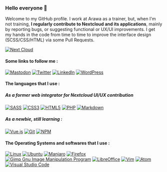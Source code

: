 ### Hello everyone 👋

Welcome to my GitHub profile. 
I work at Arawa as a trainer, but, when I'm not training, **I regularly contribute to Nextcloud and its applications**, mainly by reporting bugs, or suggesting functional or UX/UI improvements. I get my hands in the code from time to time to improve the interface design (SCSS/CSS/HTML) via some Pull Requests.

<a href="https://www.nextcloud.com">![Next Cloud](https://img.shields.io/badge/Next%20Cloud-0B94DE?style=for-the-badge&logo=nextcloud&logoColor=white)</a>

<!--<a href="#">![Your Repository's Stats](https://github-readme-stats.vercel.app/api?username=Jerome-Herbinet&show_icons=true)</a>-->

#### Some links to follow me : 
<a href="https://mastodon.social/@jerome_herbinet">![Mastodon](https://img.shields.io/badge/-MASTODON-%232B90D9?style=for-the-badge&logo=mastodon&logoColor=white)</a> <a href="https://www.twitter.com/Jerome_Herbinet">![Twitter](https://img.shields.io/badge/Twitter-%231DA1F2.svg?style=for-the-badge&logo=Twitter&logoColor=white)</a> <a href="https://www.linkedin.com/in/j%C3%A9r%C3%B4me-herbinet-bb99a547/">![LinkedIn](https://img.shields.io/badge/linkedin-%230077B5.svg?style=for-the-badge&logo=linkedin&logoColor=white)</a> <a href="https://www.hygiene-numerique.com">![WordPress](https://img.shields.io/badge/WordPress-%23117AC9.svg?style=for-the-badge&logo=WordPress&logoColor=white)</a>

#### The languages that I use : 

##### As a former web integrator for Nextcloud UI/UX contribution
<a href="#">![SASS](https://img.shields.io/badge/SASS-hotpink.svg?style=for-the-badge&logo=SASS&logoColor=white)</a>
<a href="#">![CSS3](https://img.shields.io/badge/css3-%231572B6.svg?style=for-the-badge&logo=css3&logoColor=white)</a>
<a href="#">![HTML5](https://img.shields.io/badge/html5-%23E34F26.svg?style=for-the-badge&logo=html5&logoColor=white)</a>
<a href="#">![PHP](https://img.shields.io/badge/php-%23777BB4.svg?style=for-the-badge&logo=php&logoColor=white)</a>
<a href="#">![Markdown](https://img.shields.io/badge/markdown-%23000000.svg?style=for-the-badge&logo=markdown&logoColor=white)</a>

##### As a newbie, still learning : 
<a href="#">![Vue.js](https://img.shields.io/badge/vuejs-%2335495e.svg?style=for-the-badge&logo=vuedotjs&logoColor=%234FC08D)</a>
<a href="#">![Git](https://img.shields.io/badge/git-%23F05033.svg?style=for-the-badge&logo=git&logoColor=white)</a>
<a href="#">![NPM](https://img.shields.io/badge/NPM-%23000000.svg?style=for-the-badge&logo=npm&logoColor=white)</a>

#### The Operating Systems and softwares that I use : 
<a href="#">![Linux](https://img.shields.io/badge/Linux-FCC624?style=for-the-badge&logo=linux&logoColor=black)</a>
<a href="#">![Ubuntu](https://img.shields.io/badge/Ubuntu-E95420?style=for-the-badge&logo=ubuntu&logoColor=white)</a>
<a href="#">![Manjaro](https://img.shields.io/badge/Manjaro-35BF5C?style=for-the-badge&logo=Manjaro&logoColor=white)</a>
<a href="#">![Firefox](https://img.shields.io/badge/Firefox-FF7139?style=for-the-badge&logo=Firefox-Browser&logoColor=white)</a>
<a href="#">![Gimp Gnu Image Manipulation Program](https://img.shields.io/badge/Gimp-657D8B?style=for-the-badge&logo=gimp&logoColor=FFFFFF)</a>
<a href="#">![LibreOffice](https://img.shields.io/badge/LibreOffice-%2318A303?style=for-the-badge&logo=LibreOffice&logoColor=white)</a>
<a href="#">![Vim](https://img.shields.io/badge/VIM-%2311AB00.svg?style=for-the-badge&logo=vim&logoColor=white)</a>
<a href="#">![Atom](https://img.shields.io/badge/Atom-%2366595C.svg?style=for-the-badge&logo=atom&logoColor=white)</a>
<a href="#">![Visual Studio Code](https://img.shields.io/badge/Visual%20Studio%20Code-0078d7.svg?style=for-the-badge&logo=visual-studio-code&logoColor=white)</a>
